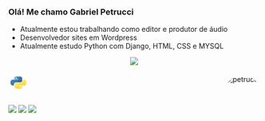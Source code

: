 ### Olá! Me chamo Gabriel Petrucci



- Atualmente estou trabalhando como editor e produtor de áudio
- Desenvolvedor sites em Wordpress
- Atualmente estudo Python com Django, HTML, CSS e MYSQL


 

<div align="center">
  <a href="https://github.com/gabrielpetrucci">
  
  <img height="180em" src="https://github-readme-stats.vercel.app/api/top-langs/?username=GabrielPetrucci&layout=compact&langs_count=7&theme=dracula"/>
</div>
  
<div style="display: inline_block"><br>
  <img align="center" alt="Rafa-Python" height="30" width="40" src="https://raw.githubusercontent.com/devicons/devicon/master/icons/python/python-original.svg">
    <img align="right" alt="petrucci" height="300" style="border-radius:200px;" src="https://media.discordapp.net/attachments/644694703270395914/954540534532284436/oie_oie_animation.gif?width=369&height=369">
</div>

  ##
  
<div>
   <a href="https://www.instagram.com/petru_cci_" target="_blank"><img src="https://img.shields.io/badge/-Instagram-%23E4405F?style=for-the-badge&logo=instagram&logoColor=white" target="_blank"></a>
 	<a href = "mailto:gabrielpetrucci07@gmail.com"><img src="https://img.shields.io/badge/-Gmail-%23333?style=for-the-badge&logo=gmail&logoColor=white" target="_blank"></a>
  <a href="https://www.linkedin.com/in/gabriel-petrucci-384839197" target="_blank"><img src="https://img.shields.io/badge/-LinkedIn-%230077B5?style=for-the-badge&logo=linkedin&logoColor=white" target="_blank"></a> 
</div>
  
